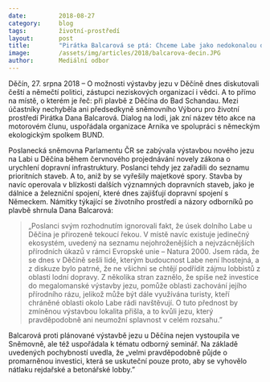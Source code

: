 ```yaml
---
date:         2018-08-27
category:     blog
tags:         životní-prostředí
layout:       post
title:        "Pirátka Balcarová se ptá: Chceme Labe jako nedokonalou dopravní cestu nebo turistickou atrakci?"
image:        /assets/img/articles/2018/balcarova-decin.JPG
author:       Mediální odbor
---
```



Děčín, 27. srpna 2018 – O možnosti výstavby jezu v Děčíně dnes diskutovali čeští a němečtí politici, zástupci neziskových organizací i vědci. A to přímo na místě, o kterém je řeč: při plavbě z Děčína do Bad Schandau. Mezi účastníky nechyběla ani předsedkyně sněmovního Výboru pro životní prostředí Pirátka Dana Balcarová. Dialog na lodi, jak zní název této akce na motorovém člunu, uspořádala organizace Arnika ve spolupráci s německým ekologickým spolkem BUND.

 
Poslanecká sněmovna Parlamentu ČR se zabývala výstavbou nového jezu na Labi u Děčína během červnového projednávání novely zákona o urychlení dopravní infrastruktury. Poslanci tehdy jez zařadili do seznamu prioritních staveb. A to, aniž by se vyřešily majetkové spory. Stavba by navíc operovala v blízkosti dalších významných dopravních staveb, jako je dálnice a železniční spojení, které dnes zajišťují dopravní spojení s Německem. Námitky týkající se životního prostředí a názory odborníků po plavbě shrnula Dana Balcarová: 

> „Poslanci svým rozhodnutím ignorovali fakt, že úsek dolního Labe u Děčína je přirozeně tekoucí řekou. V místě navíc existuje jedinečný ekosystém, uvedený na seznamu nejohroženějších a nejvzácnějších přírodních úkazů v rámci Evropské unie – Natura 2000. Jsem ráda, že se dnes v Děčíně sešli lidé, kterým budoucnost Labe není lhostejná, a z diskuze bylo patrné, že ne všichni se chtějí podřídit zájmu lobbistů z oblasti lodní dopravy. Z několika stran zaznělo, že spíše než investice do megalomanské výstavby jezu, pomůže oblasti zachování jejího přírodního rázu, jelikož může být dále využívána turisty, kteří chráněné oblasti okolo Labe rádi navštěvují. O tuto přednost by zmíněnou výstavbou lokalita přišla, a to kvůli jezu, který pravděpodobně ani neumožní splavnost v celém rozsahu.”

 

Balcarová proti plánované výstavbě jezu u Děčína nejen vystoupila ve Sněmovně, ale též uspořádala k tématu odborný seminář. Na základě uvedených pochybností uvedla, že „velmi pravděpodobně půjde o promarněnou investici, která se uskuteční pouze proto, aby se vyhovělo nátlaku rejdařské a betonářské lobby.” 
